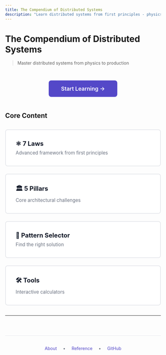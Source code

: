 ```yaml
---
title: The Compendium of Distributed Systems
description: "Learn distributed systems from first principles - physics, mathematics, and human factors."
---
```


# The Compendium of Distributed Systems

> Master distributed systems from physics to production

<div class="hero-section">
  <a href="learning-paths/index.md" class="primary-cta">Start Learning →</a>
</div>

## Core Content

<div class="content-grid">
  <a href="part1-axioms/index.md" class="content-card">
    <h3>⚛️ 7 Laws</h3>
    <p>Advanced framework from first principles</p>
  </a>
  
  <a href="pillars/index.md" class="content-card">
    <h3>🏛️ 5 Pillars</h3>
    <p>Core architectural challenges</p>
  </a>
  
  <a href="patterns/pattern-selector.md" class="content-card">
    <h3>🎯 Pattern Selector</h3>
    <p>Find the right solution</p>
  </a>
  
  <a href="tools/index.md" class="content-card">
    <h3>🛠️ Tools</h3>
    <p>Interactive calculators</p>
  </a>
</div>

---

<div class="footer-nav">
  <a href="introduction/index.md">About</a> • 
  <a href="reference/index.md">Reference</a> • 
  <a href="https://github.com/deepaucksharma/DStudio">GitHub</a>
</div>

<style>
.hero-section {
  text-align: center;
  margin: 3rem 0;
}

.primary-cta {
  display: inline-block;
  background: #5448C8;
  color: white;
  padding: 1rem 2.5rem;
  border-radius: 8px;
  text-decoration: none;
  font-weight: 600;
  font-size: 1.1rem;
  transition: all 0.3s ease;
}

.primary-cta:hover {
  background: #4338A8;
  transform: translateY(-2px);
  box-shadow: 0 4px 12px rgba(84, 72, 200, 0.25);
}

.content-grid {
  display: grid;
  grid-template-columns: repeat(auto-fit, minmax(250px, 1fr));
  gap: 1.5rem;
  margin: 2rem 0;
}

.content-card {
  display: block;
  padding: 2rem;
  background: white;
  border: 2px solid #e5e7eb;
  border-radius: 8px;
  text-decoration: none;
  color: inherit;
  transition: all 0.3s ease;
}

.content-card:hover {
  border-color: #5448C8;
  transform: translateY(-2px);
  box-shadow: 0 4px 12px rgba(0, 0, 0, 0.1);
}

.content-card h3 {
  margin: 0 0 0.5rem 0;
  color: #111827;
  font-size: 1.25rem;
}

.content-card p {
  margin: 0;
  color: #6b7280;
  font-size: 0.95rem;
}

.footer-nav {
  text-align: center;
  margin-top: 4rem;
  padding-top: 2rem;
  border-top: 1px solid #e5e7eb;
  color: #6b7280;
}

.footer-nav a {
  color: #5448C8;
  text-decoration: none;
  margin: 0 1rem;
}

.footer-nav a:hover {
  text-decoration: underline;
}
</style>